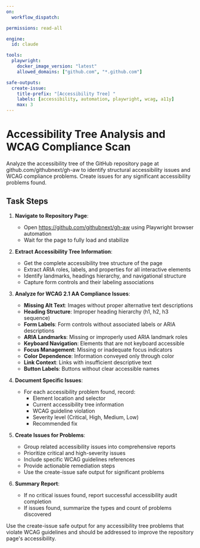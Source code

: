 ```yaml
---
on:
  workflow_dispatch:

permissions: read-all

engine:
  id: claude

tools:
  playwright:
    docker_image_version: "latest"
    allowed_domains: ["github.com", "*.github.com"]

safe-outputs:
  create-issue:
    title-prefix: "[Accessibility Tree] "
    labels: [accessibility, automation, playwright, wcag, a11y]
    max: 3
---
```


# Accessibility Tree Analysis and WCAG Compliance Scan

Analyze the accessibility tree of the GitHub repository page at github.com/githubnext/gh-aw to identify structural accessibility issues and WCAG compliance problems. Create issues for any significant accessibility problems found.

## Task Steps

1. **Navigate to Repository Page**:
   - Open https://github.com/githubnext/gh-aw using Playwright browser automation
   - Wait for the page to fully load and stabilize

2. **Extract Accessibility Tree Information**:
   - Get the complete accessibility tree structure of the page
   - Extract ARIA roles, labels, and properties for all interactive elements
   - Identify landmarks, headings hierarchy, and navigational structure
   - Capture form controls and their labeling associations

3. **Analyze for WCAG 2.1 AA Compliance Issues**:
   - **Missing Alt Text**: Images without proper alternative text descriptions
   - **Heading Structure**: Improper heading hierarchy (h1, h2, h3 sequence)
   - **Form Labels**: Form controls without associated labels or ARIA descriptions
   - **ARIA Landmarks**: Missing or improperly used ARIA landmark roles
   - **Keyboard Navigation**: Elements that are not keyboard accessible
   - **Focus Management**: Missing or inadequate focus indicators
   - **Color Dependence**: Information conveyed only through color
   - **Link Context**: Links with insufficient descriptive text
   - **Button Labels**: Buttons without clear accessible names

4. **Document Specific Issues**:
   - For each accessibility problem found, record:
     - Element location and selector
     - Current accessibility tree information
     - WCAG guideline violation
     - Severity level (Critical, High, Medium, Low)
     - Recommended fix

5. **Create Issues for Problems**:
   - Group related accessibility issues into comprehensive reports
   - Prioritize critical and high-severity issues
   - Include specific WCAG guidelines references
   - Provide actionable remediation steps
   - Use the create-issue safe output for significant problems

6. **Summary Report**:
   - If no critical issues found, report successful accessibility audit completion
   - If issues found, summarize the types and count of problems discovered

Use the create-issue safe output for any accessibility tree problems that violate WCAG guidelines and should be addressed to improve the repository page's accessibility.